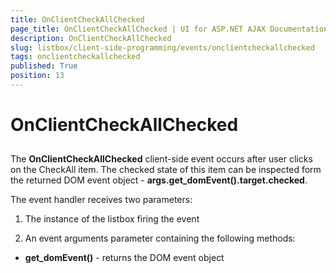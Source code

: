```yaml
---
title: OnClientCheckAllChecked
page_title: OnClientCheckAllChecked | UI for ASP.NET AJAX Documentation
description: OnClientCheckAllChecked
slug: listbox/client-side-programming/events/onclientcheckallchecked
tags: onclientcheckallchecked
published: True
position: 13
---
```


# OnClientCheckAllChecked

## 

The __OnClientCheckAllChecked__ client-side event occurs after user clicks on the CheckAll item. The checked state of this item can be inspected form the returned DOM event object - __args.get_domEvent().target.checked__.

The event handler receives two parameters:

1. The instance of the listbox firing the event

2. An event arguments parameter containing the following methods:

* __get_domEvent()__ - returns the DOM event object




